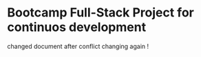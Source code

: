 # Bootcamp Full-Stack Project for continuos development

changed document after conflict 
changing again
!

